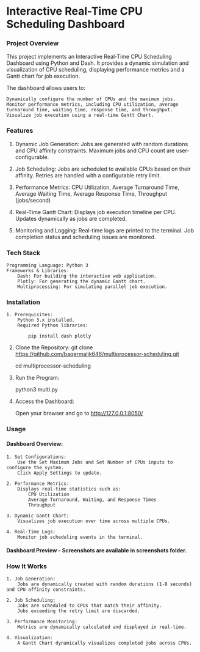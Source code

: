

# Interactive Real-Time CPU Scheduling Dashboard

### Project Overview

This project implements an Interactive Real-Time CPU Scheduling Dashboard using Python and Dash. It provides a dynamic simulation and visualization of CPU scheduling, displaying performance metrics and a Gantt chart for job execution.

The dashboard allows users to:

    Dynamically configure the number of CPUs and the maximum jobs.
    Monitor performance metrics, including CPU utilization, average turnaround time, waiting time, response time, and throughput.
    Visualize job execution using a real-time Gantt Chart.

### Features

   1. Dynamic Job Generation:
        Jobs are generated with random durations and CPU affinity constraints.
        Maximum jobs and CPU count are user-configurable.

   2. Job Scheduling:
        Jobs are scheduled to available CPUs based on their affinity.
        Retries are handled with a configurable retry limit.

   3. Performance Metrics:
        CPU Utilization,
        Average Turnaround Time,
        Average Waiting Time,
        Average Response Time,
        Throughput (jobs/second)

   4. Real-Time Gantt Chart:
        Displays job execution timeline per CPU.
        Updates dynamically as jobs are completed.

   5. Monitoring and Logging:
        Real-time logs are printed to the terminal.
        Job completion status and scheduling issues are monitored.


### Tech Stack

    Programming Language: Python 3
    Frameworks & Libraries:
        Dash: For building the interactive web application.
        Plotly: For generating the dynamic Gantt chart.
        Multiprocessing: For simulating parallel job execution.


### Installation

    1. Prerequisites:
        Python 3.x installed.
        Required Python libraries:

            pip install dash plotly

   2. Clone the Repository:
        git clone https://github.com/baqermalik646/multiprocessor-scheduling.git

        cd multiprocessor-scheduling

   3. Run the Program:

        python3 multi.py

   4. Access the Dashboard:

        Open your browser and go to http://127.0.0.1:8050/


### Usage
#### Dashboard Overview:

    1. Set Configurations:
        Use the Set Maximum Jobs and Set Number of CPUs inputs to configure the system.
        Click Apply Settings to update.

    2. Performance Metrics:
        Displays real-time statistics such as:
            CPU Utilization
            Average Turnaround, Waiting, and Response Times
            Throughput

    3. Dynamic Gantt Chart:
        Visualizes job execution over time across multiple CPUs.

    4. Real-Time Logs:
        Monitor job scheduling events in the terminal.

        
#### Dashboard Preview - Screenshots are available in screenshots folder.

### How It Works

    1. Job Generation:
        Jobs are dynamically created with random durations (1-8 seconds) and CPU affinity constraints.

    2. Job Scheduling:
        Jobs are scheduled to CPUs that match their affinity.
        Jobs exceeding the retry limit are discarded.

    3. Performance Monitoring:
        Metrics are dynamically calculated and displayed in real-time.

    4. Visualization:
        A Gantt Chart dynamically visualizes completed jobs across CPUs.

